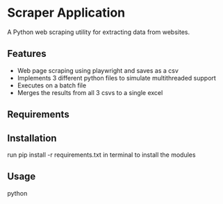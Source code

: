 # Scraper Application

A Python web scraping utility for extracting data from websites.

## Features

- Web page scraping using playwright and saves as a csv
- Implements 3 different python files to simulate multithreaded support
- Executes on a batch file
- Merges the results from all 3 csvs to a single excel

## Requirements

## Installation
run pip install -r requirements.txt in terminal to install the modules
## Usage
python
